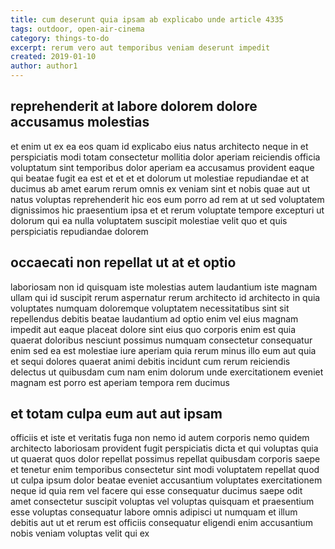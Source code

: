 ```yaml
---
title: cum deserunt quia ipsam ab explicabo unde article 4335
tags: outdoor, open-air-cinema
category: things-to-do
excerpt: rerum vero aut temporibus veniam deserunt impedit
created: 2019-01-10
author: author1
---
```


## reprehenderit at labore dolorem dolore accusamus molestias

et enim ut ex ea eos quam id explicabo eius natus architecto neque in et perspiciatis modi totam consectetur mollitia dolor aperiam reiciendis officia voluptatum sint temporibus dolor aperiam ea accusamus provident eaque qui beatae fugit ea est et et et et dolorum ut molestiae repudiandae et at ducimus ab amet earum rerum omnis ex veniam sint et nobis quae aut ut natus voluptas reprehenderit hic eos eum porro ad rem at ut sed voluptatem dignissimos hic praesentium ipsa et et rerum voluptate tempore excepturi ut dolorum qui ea nulla voluptatem suscipit molestiae velit quo et quis perspiciatis repudiandae dolorem

## occaecati non repellat ut at et optio

laboriosam non id quisquam iste molestias autem laudantium iste magnam ullam qui id suscipit rerum aspernatur rerum architecto id architecto in quia voluptates numquam doloremque voluptatem necessitatibus sint sit repellendus debitis beatae laudantium ad optio enim vel eius magnam impedit aut eaque placeat dolore sint eius quo corporis enim est quia quaerat doloribus nesciunt possimus numquam consectetur consequatur enim sed ea est molestiae iure aperiam quia rerum minus illo eum aut quia et sequi dolores quaerat animi debitis incidunt cum rerum reiciendis delectus ut quibusdam cum nam enim dolorum unde exercitationem eveniet magnam est porro est aperiam tempora rem ducimus

## et totam culpa eum aut aut ipsam

officiis et iste et veritatis fuga non nemo id autem corporis nemo quidem architecto laboriosam provident fugit perspiciatis dicta et qui voluptas quia ut quaerat quos dolor repellat possimus repellat quibusdam corporis saepe et tenetur enim temporibus consectetur sint modi voluptatem repellat quod ut culpa ipsum dolor beatae eveniet accusantium voluptates exercitationem neque id quia rem vel facere qui esse consequatur ducimus saepe odit amet consectetur suscipit voluptas vel voluptas quisquam et praesentium esse voluptas consequatur labore omnis adipisci ut numquam et illum debitis aut ut et rerum est officiis consequatur eligendi enim accusantium nobis veniam voluptas velit qui ex

